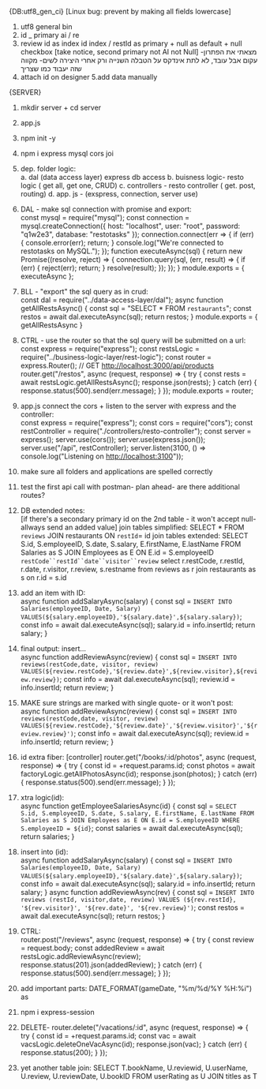 {DB:utf8_gen_ci} [Linux bug: prevent by making all fields lowercase]

1. utf8 general bin
2. id _ primary ai / re
3. review id as index id index  / restId as primary + null as default + null checkbox [take notice, second primary not AI not Null] מצאתי את הפתרון- עקום אבל עובד, לא לתת אינדקס על הטבלה השנייה ורק אחרי היצירה לשים- מקווה שזה יעבוד כמו שצריך
4. attach id on designer 5.add data manually

{SERVER}

1. mkdir server + cd server
2. app.js
3. npm init -y
4. npm i express mysql cors joi
5. dep. folder logic:<br>
  a. dal (data access layer) express db access b. buisness logic- resto logic ( get all, get one, CRUD) c. controllers - resto controller ( get. post, routing) d. app. js - (exspress, connection, server use)
6. DAL - make sql connection with promise and export:<br>
  const mysql = require("mysql"); const connection = mysql.createConnection({ host: "localhost", user: "root", password: "q1w2e3", database: "restotasks" }); connection.connect(err => { if (err) {
  console.error(err);
   return;
   } console.log("We're connected to restotasks on MySQL."); }); function executeAsync(sql) { return new Promise((resolve, reject) => {
  connection.query(sql, (err, result) => {
       if (err) {
           reject(err);
           return;
       }
       resolve(result);
   });
   }); } module.exports = { executeAsync };
7. BLL - "export" the sql query as in crud:<br>
  const dal = require("../data-access-layer/dal"); async function getAllRestsAsync() { const sql = "SELECT * FROM `restaurants`"; const restos = await dal.executeAsync(sql); return restos; } module.exports = { getAllRestsAsync }
8. CTRL - use the router so that the sql query will be submitted on a url:<br>
  const express = require("express"); const restsLogic = require("../business-logic-layer/rest-logic"); const router = express.Router(); // GET <http://localhost:3000/api/products> router.get("/restos", async (request, response) => { try {
  const rests = await restsLogic.getAllRestsAsync();
   response.json(rests);
   } catch (err) {
  response.status(500).send(err.message);
   } }); module.exports = router;
9. app.js connect the cors + listen to the server with express and the controller:<br>
  const express = require("express"); const cors = require("cors"); const restController = require("./controllers/resto-controller"); const server = express(); server.use(cors()); server.use(express.json()); server.use("/api", restController); server.listen(3100, () => console.log("Listening on <http://localhost:3100>"));
10. make sure all folders and applications are spelled correctly
11. test the first api call with postman- plan ahead- are there additional routes?
12. DB extended notes:<br>
  [if there's a secondary primary id on the 2nd table - it won't accept null- allways send an added value] join tables simplified: SELECT * FROM `reviews` JOIN restaurants ON `restId`= id join tables extended: SELECT S.id, S.employeeID, S.date, S.salary, E.firstName, E.lastName
  FROM Salaries as S JOIN Employees as E
  ON E.id = S.employeeID
  `restCode``restId``date``visitor``review`
  select r.restCode, r.restId, r.date, r.visitor, r.review, s.restname
  from reviews as r join restaurants as s
  on r.id = s.id
13. add an item with ID:<br>
  async function addSalaryAsync(salary) { const sql = `INSERT INTO Salaries(employeeID, Date, Salary)
  VALUES(${salary.employeeID},'${salary.date}',${salary.salary})`;
  const info = await dal.executeAsync(sql); salary.id = info.insertId; return salary; }
14. final output: insert...<br>
  async function addReviewAsync(review) { const sql = `INSERT INTO reviews(restCode,date, visitor, review)
  VALUES(${review.restCode},'${review.date}',${review.visitor},${review.review})`;
  const info = await dal.executeAsync(sql); review.id = info.insertId; return review; }
15. MAKE sure strings are marked with single quote- or it won't post:<br>
  async function addReviewAsync(review) { const sql = `INSERT INTO reviews(restCode,date, visitor, review) VALUES(${review.restCode},'${review.date}','${review.visitor}','${review.review}')`; const info = await dal.executeAsync(sql); review.id = info.insertId; return review; }
16. id extra fiber: [controller] router.get("/books/:id/photos", async (request, response) => { try {
  const id = +request.params.id;
  const photos = await factoryLogic.getAllPhotosAsync(id);
  response.json(photos);
  } catch (err) {
  response.status(500).send(err.message);
  } });
17. xtra logic(id):<br>
  async function getEmployeeSalariesAsync(id) { const sql = `SELECT S.id, S.employeeID, S.date, S.salary, E.firstName, E.lastName
  FROM Salaries as S JOIN Employees as E
  ON E.id = S.employeeID
  WHERE S.employeeID = ${id}`;
  const salaries = await dal.executeAsync(sql); return salaries; }
18. insert into (id):<br>
  async function addSalaryAsync(salary) { const sql = `INSERT INTO Salaries(employeeID, Date, Salary)
  VALUES(${salary.employeeID},'${salary.date}',${salary.salary})`;
  const info = await dal.executeAsync(sql); salary.id = info.insertId; return salary; } async function addReviewAsync(rev) { const sql = `INSERT INTO reviews (restId, visitor,date, review) VALUES (${rev.restId}, '${rev.visitor}', '${rev.date}', '${rev.review}')`; const restos = await dal.executeAsync(sql); return restos; }
19. CTRL:<br>
  router.post("/reviews", async (request, response) => { try { const review = request.body; const addedReview = await restsLogic.addReviewAsync(review); response.status(201).json(addedReview); } catch (err) { response.status(500).send(err.message); } });  
20. add important parts:
DATE_FORMAT(gameDate, "%m/%d/%Y %H:%i") as
21.  npm i express-session

22. DELETE-
router.delete("/vacations/:id", async (request, response) => {
  try {
    const id = +request.params.id;
    const vac = await vacsLogic.deleteOneVacAsync(id);
    response.json(vac);
  } catch (err) {
    response.status(200);
  }
});

23. yet another table join:
SELECT T.bookName,  U.reviewid, U.userName, U.review, U.reviewDate, U.bookID
  FROM userRating as U  JOIN titles as T
